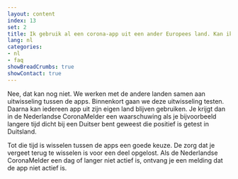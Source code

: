 ```yaml
---
layout: content
index: 13
set: 2
title: Ik gebruik al een corona-app uit een ander Europees land. Kan ik beide apps tegelijkertijd gebruiken?
lang: nl
categories:
- nl
- faq
showBreadCrumbs: true
showContact: true
---
```


Nee, dat kan nog niet. We werken met de andere landen samen aan uitwisseling tussen de apps. Binnenkort gaan we deze uitwisseling testen. Daarna kan iedereen app uit zijn eigen land blijven gebruiken. Je krijgt dan in de Nederlandse CoronaMelder een waarschuwing als je bijvoorbeeld langere tijd dicht bij een Duitser bent geweest die positief is getest in Duitsland.

Tot die tijd is wisselen tussen de apps een goede keuze. De zorg dat je vergeet terug te wisselen is voor een deel opgelost. Als de Nederlandse CoronaMelder een dag of langer niet actief is, ontvang je een melding dat de app niet actief is.
